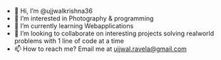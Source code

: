 - 👋 Hi, I’m @ujjwalkrishna36
- 👀 I’m interested in Photography & programming
- 🌱 I’m currently learning Webapplications
- 💞️ I’m looking to collaborate on interesting projects solving realworld problems with 1 line of code at a time
- 📫 How to reach me? Email me at ujjwal.ravela@gmail.com

<!---
ujjwalkrishna36/ujjwalkrishna36 is a ✨ special ✨ repository because its `README.md` (this file) appears on your GitHub profile.
You can click the Preview link to take a look at your changes.
--->
